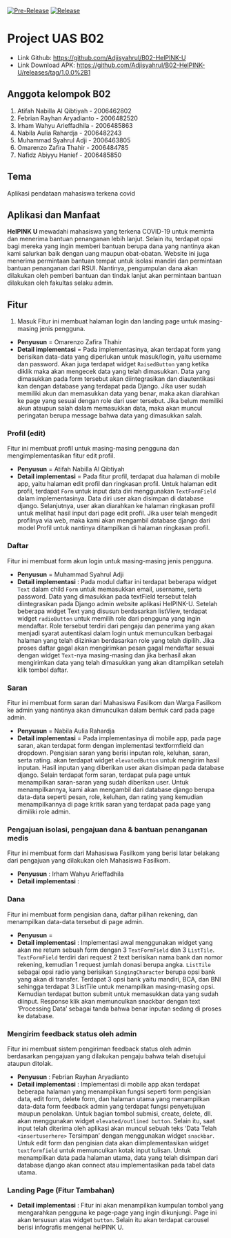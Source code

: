 [![Pre-Release](https://github.com/Adjisyahrul/B02-HelPINK-U/actions/workflows/pre-release.yml/badge.svg)](https://github.com/Adjisyahrul/B02-HelPINK-U/actions/workflows/pre-release.yml)
[![Release](https://github.com/Adjisyahrul/B02-HelPINK-U/actions/workflows/release.yml/badge.svg)](https://github.com/Adjisyahrul/B02-HelPINK-U/actions/workflows/release.yml)

<!-- HelPINK U -->

# Project UAS B02
- Link Github: https://github.com/Adjisyahrul/B02-HelPINK-U
- Link Download APK: https://github.com/Adjisyahrul/B02-HelPINK-U/releases/tag/1.0.0%2B1

## Anggota kelompok B02

1. Atifah Nabilla Al Qibtiyah - 2006462802
2. Febrian Rayhan Aryadianto - 2006482520
3. Irham Wahyu Arieffadhila - 2006485863
4. Nabila Aulia Rahardja - 2006482243
5. Muhammad Syahrul Adji - 2006463805
6. Omarenzo Zafira Thahir - 2006484785
7. Nafidz Abiyyu Hanief - 2006485850

## Tema 
Aplikasi pendataan mahasiswa terkena covid 

## Aplikasi dan Manfaat
**HelPINK U** mewadahi mahasiswa yang terkena COVID-19 untuk meminta dan menerima bantuan penanganan lebih lanjut. Selain itu, terdapat opsi bagi mereka yang ingin memberi bantuan berupa dana yang nantinya akan kami salurkan baik dengan uang maupun obat-obatan. Website ini juga menerima permintaan bantuan tempat untuk isolasi mandiri dan permintaan bantuan penanganan dari RSUI. Nantinya, pengumpulan dana akan dilakukan oleh pemberi bantuan dan tindak lanjut akan permintaan bantuan dilakukan oleh fakultas selaku admin.

## Fitur
1. Masuk
Fitur ini membuat halaman login dan landing page untuk masing-masing jenis pengguna.
- **Penyusun** = Omarenzo Zafira Thahir
- **Detail implementasi** =
Pada implementasinya, akan terdapat form yang berisikan data-data yang diperlukan untuk masuk/login, yaitu username dan password. Akan juga terdapat widget `RaisedButton` yang ketika diklik maka akan mengecek data yang telah dimasukkan. Data yang dimasukkan pada form tersebut akan diintegrasikan dan diautentikasi kan dengan database yang terdapat pada Django. Jika user sudah memiliki akun dan memasukkan data yang benar, maka akan diarahkan ke page yang sesuai dengan role dari user tersebut. Jika belum memiliki akun ataupun salah dalam memasukkan data, maka akan muncul peringatan berupa message bahwa data yang dimasukkan salah.

### Profil (edit)
Fitur ini membuat profil untuk masing-masing pengguna dan mengimplementasikan fitur edit profil.
- **Penyusun** = Atifah Nabilla Al Qibtiyah
- **Detail implementasi** =
Pada fitur profil, terdapat dua halaman di mobile app, yaitu halaman edit profil dan ringkasan profil. Untuk halaman edit profil, terdapat `Form` untuk input data diri menggunakan `TextFormField` dalam implementasinya. Data diri user akan disimpan di database django. Selanjutnya, user akan diarahkan ke halaman ringkasan profil untuk melihat hasil input dari page edit profil. Jika user telah mengedit profilnya via web, maka kami akan mengambil database django dari model Profil untuk nantinya ditampilkan di halaman ringkasan profil. 

### Daftar
Fitur ini membuat form akun login untuk masing-masing jenis pengguna.
- **Penyusun** = Muhammad Syahrul Adji
- **Detail implementasi** : 
Pada modul daftar ini terdapat beberapa widget `Text` dalam child `Form` untuk memasukkan email, username, serta password. Data yang dimasukkan pada textField tersebut telah diintegrasikan pada Django admin website aplikasi HelPINK-U. Setelah beberapa widget Text yang disusun berdasarkan listView, terdapat widget `radioButton` untuk memilih role dari pengguna yang ingin mendaftar. Role tersebut terdiri dari pengaju dan penerima yang akan menjadi syarat autentikasi dalam login untuk memunculkan berbagai halaman yang telah diizinkan berdasarkan role yang telah dipilih. Jika proses daftar gagal akan mengirimkan pesan gagal mendaftar sesuai dengan widget `Text`-nya masing-masing dan jika berhasil akan mengirimkan data yang telah dimasukkan yang akan ditampilkan setelah klik tombol daftar.

### Saran
Fitur ini membuat form saran dari Mahasiswa Fasilkom dan Warga Fasilkom ke admin yang nantinya akan dimunculkan dalam bentuk card pada page admin.
- **Penyusun** = Nabila Aulia Rahardja
- **Detail implementasi** =
Pada implementasinya di mobile app, pada page saran, akan terdapat form dengan implementasi textformfield dan dropdown. Pengisian saran yang berisi inputan role, keluhan, saran, serta rating. akan terdapat widget `elevatedButton` untuk mengirim hasil inputan. Hasil inputan yang diberikan user akan disimpan pada database django. Selain terdapat form saran, terdapat pula page untuk menampilkan saran-saran yang sudah diberikan user. Untuk menampilkannya, kami akan mengambil dari database django berupa data-data seperti pesan, role, keluhan, dan rating yang kemudian menampilkannya di page kritik saran yang terdapat pada page yang dimiliki role admin.

### Pengajuan isolasi, pengajuan dana & bantuan penanganan medis
Fitur ini membuat form dari Mahasiswa Fasilkom yang berisi latar belakang dari pengajuan yang dilakukan oleh Mahasiswa Fasilkom.
- **Penyusun** : Irham Wahyu Arieffadhila
- **Detail implementasi** :

### Dana
Fitur ini membuat form pengisian dana, daftar pilihan rekening, dan menampilkan data-data tersebut di page admin.
- **Penyusun** =
- **Detail implementasi** :
Implementasi awal menggunakan widget yang akan me return sebuah form dengan 3 `TextFormField` dan 3 `ListTile`. `TextFormField` terdiri dari request 2 text berisikan nama bank dan nomor rekening, kemudian 1 request jumlah donasi berupa angka. `ListTile` sebagai opsi radio yang berisikan `SingingCharacter` berupa opsi bank yang akan di transfer. Terdapat 3 opsi bank yaitu mandiri, BCA, dan BNI sehingga terdapat 3 ListTile untuk menampilkan masing-masing opsi. Kemudian terdapat button submit untuk memasukkan data yang sudah diinput. Response klik akan memunculkan snackbar dengan text ‘Processing Data’ sebagai tanda bahwa benar inputan sedang di proses ke database. 

### Mengirim feedback status oleh admin
Fitur ini membuat sistem pengiriman feedback status oleh admin berdasarkan pengajuan yang dilakukan pengaju bahwa telah disetujui ataupun ditolak.
- **Penyusun** : Febrian Rayhan Aryadianto
- **Detail implementasi** : 
Implementasi di mobile app akan terdapat beberapa halaman yang menampilkan fungsi seperti form pengisian data, edit form, delete form, dan halaman utama yang menampilkan data-data form feedback admin yang terdapat fungsi penyetujuan maupun penolakan. Untuk bagian tombol submisi, create, delete, dll. akan menggunakan widget `elevated/outlined button`. Selain itu, saat input telah diterima oleh aplikasi akan muncul sebuah teks ‘Data Telah `<insertuserhere>` Tersimpan’  dengan menggunakan widget `snackbar`. Untuk edit form dan pengisian data akan diimplementasikan widget `textformfield` untuk memunculkan kotak input tulisan. Untuk menampilkan data pada halaman utama, data yang telah disimpan dari database django akan connect atau implementasikan pada tabel data utama.

### Landing Page (Fitur Tambahan)
- **Detail implementasi** : 
Fitur ini akan menampilkan kumpulan tombol yang mengarahkan pengguna ke page-page yang ingin dikunjungi. Page ini akan tersusun atas widget `button`. Selain itu akan terdapat carousel berisi infografis mengenai helPINK U.


